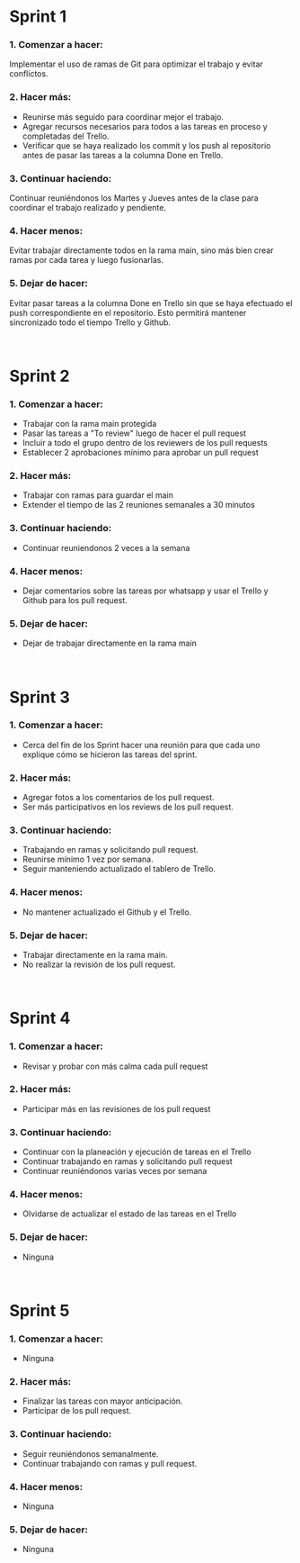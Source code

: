 # Sprint 1
### 1. Comenzar a hacer:
Implementar el uso de ramas de Git para optimizar el trabajo y evitar conflictos.

### 2. Hacer más:
- Reunirse más seguido para coordinar mejor el trabajo.
- Agregar recursos necesarios para todos a las tareas en proceso y completadas del Trello.
- Verificar que se haya realizado los commit y los push al repositorio antes de pasar las tareas a la columna Done en Trello.

### 3. Continuar haciendo:
Continuar reuniéndonos los Martes y Jueves antes de la clase para coordinar el trabajo realizado y pendiente.

### 4. Hacer menos:
Evitar trabajar directamente todos en la rama main, sino más bien crear ramas por cada tarea y luego fusionarlas.

### 5. Dejar de hacer:
Evitar pasar tareas a la columna Done en Trello sin que se haya efectuado el push correspondiente en el repositorio. Esto permitirá mantener sincronizado todo el tiempo Trello y Github.

<br />

# Sprint 2

### 1. Comenzar a hacer:
- Trabajar con la rama main protegida
- Pasar las tareas a "To review" luego de hacer el pull request
- Incluir a todo el grupo dentro de los reviewers de los pull requests
- Establecer 2 aprobaciones mínimo para aprobar un pull request

### 2. Hacer más:
- Trabajar con ramas para guardar el main
- Extender el tiempo de las 2 reuniones semanales a 30 minutos

### 3. Continuar haciendo:
- Continuar reuniendonos 2 veces a la semana

### 4. Hacer menos:
- Dejar comentarios sobre las tareas por whatsapp y usar el Trello y Github para los pull request.

### 5. Dejar de hacer:
- Dejar de trabajar directamente en la rama main

<br />

# Sprint 3

### 1. Comenzar a hacer:
- Cerca del fin de los Sprint hacer una reunión para que cada uno explique cómo se hicieron las tareas del sprint.

### 2. Hacer más:
- Agregar fotos a los comentarios de los pull request.
- Ser más participativos en los reviews de los pull request.

### 3. Continuar haciendo:
- Trabajando en ramas y solicitando pull request.
- Reunirse mínimo 1 vez por semana.
- Seguir manteniendo actualizado el tablero de Trello.

### 4. Hacer menos:
- No mantener actualizado el Github y el Trello.

### 5. Dejar de hacer:
- Trabajar directamente en la rama main.
- No realizar la revisión de los pull request.

<br />

# Sprint 4

### 1. Comenzar a hacer:
- Revisar y probar con más calma cada pull request

### 2. Hacer más:
- Participar más en las revisiones de los pull request

### 3. Continuar haciendo:
- Continuar con la planeación y ejecución de tareas en el Trello
- Continuar trabajando en ramas y solicitando pull request
- Continuar reuniéndonos varias veces por semana

### 4. Hacer menos:
- Olvidarse de actualizar el estado de las tareas en el Trello

### 5. Dejar de hacer:
- Ninguna

<br />

# Sprint 5

### 1. Comenzar a hacer:
- Ninguna

### 2. Hacer más:
- Finalizar las tareas con mayor anticipación.
- Participar de los pull request.

### 3. Continuar haciendo:
- Seguir reuniéndonos semanalmente.
- Continuar trabajando con ramas y pull request.

### 4. Hacer menos:
- Ninguna

### 5. Dejar de hacer:
- Ninguna